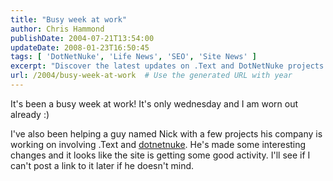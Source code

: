 ```yaml
---
title: "Busy week at work"
author: Chris Hammond
publishDate: 2004-07-21T13:54:00
updateDate: 2008-01-23T16:50:45
tags: [ 'DotNetNuke', 'Life News', 'SEO', 'Site News' ]
excerpt: "Discover the latest updates on .Text and DotNetNuke projects from Nick's company! Stay tuned for exciting developments and increased site activity."
url: /2004/busy-week-at-work  # Use the generated URL with year
---
```

<P>It's been a busy week at work! It's only wednesday and I am worn out already :) </P> <P>I've also been helping a guy named Nick with a few projects his company is working on involving .Text and <a title="DotNetNuke.com" href="https://www.dotnetnuke.com/" target="_blank">dotnetnuke</a>. He's made some interesting changes and it looks like the site is getting some good activity. I'll see if I can't post a link to it later if he doesn't mind.</P>


